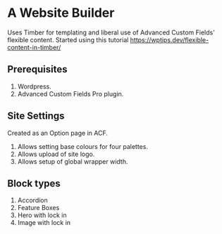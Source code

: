# A Website Builder
Uses Timber for templating and liberal use of Advanced Custom Fields' flexible content. Started using this tutorial https://wptips.dev/flexible-content-in-timber/

## Prerequisites
1. Wordpress.
1. Advanced Custom Fields Pro plugin.

## Site Settings
Created as an Option page in ACF.
1. Allows setting base colours for four palettes.
1. Allows upload of site logo.
1. Allows setup of global wrapper width.

## Block types
1. Accordion
1. Feature Boxes
1. Hero with lock in
1. Image with lock in